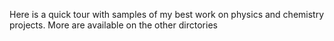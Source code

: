 Here is a quick tour with samples of my best work on physics and chemistry projects. More are available on the other dirctories
